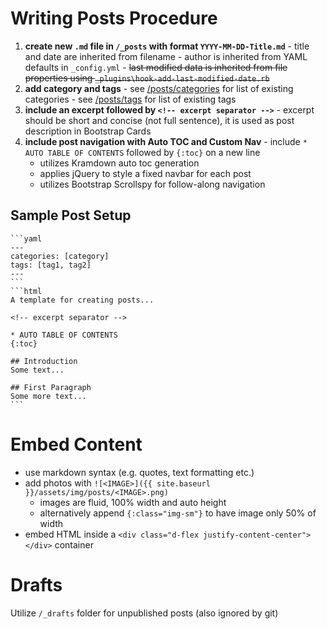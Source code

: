 # Writing Posts Procedure

  1. **create new `.md` file in `/_posts` with format `YYYY-MM-DD-Title.md`**
    - title and date are inherited from filename
    - author is inherited from YAML defaults in `_config.yml`
    - <del>last modified data is inherited from file properties using `_plugins\hook-add-last-modified-date.rb`</del>  
  2. **add category and tags**
    - see [/posts/categories](https://knanne.github.io/posts/categories) for list of existing categories
    - see [/posts/tags](https://knanne.github.io/posts/tags) for list of existing tags
  3. **include an excerpt followed by `<!-- excerpt separator -->`**
    - excerpt should be short and concise (not full sentence), it is used as post description in Bootstrap Cards
  4. **include post navigation with Auto TOC and Custom Nav**
    - include `* AUTO TABLE OF CONTENTS` followed by `{:toc}` on a new line
      - utilizes Kramdown auto toc generation
      - applies jQuery to style a fixed navbar for each post
      - utilizes Bootstrap Scrollspy for follow-along navigation

## Sample Post Setup

    ```yaml
    ---
    categories: [category]
    tags: [tag1, tag2]
    ---
    ```
    ```html
    A template for creating posts...

    <!-- excerpt separator -->

    * AUTO TABLE OF CONTENTS
    {:toc}

    ## Introduction
    Some text...

    ## First Paragraph
    Some more text...
    ```

# Embed Content

  - use markdown syntax (e.g. quotes, text formatting etc.)
  - add photos with `![<IMAGE>]({{ site.baseurl }}/assets/img/posts/<IMAGE>.png)`
    - images are fluid, 100% width and auto height
    - alternatively append `{:class="img-sm"}` to have image only 50% of width
  - embed HTML inside a `<div class="d-flex justify-content-center"></div>` container

# Drafts

Utilize `/_drafts` folder for unpublished posts (also ignored by git)  
